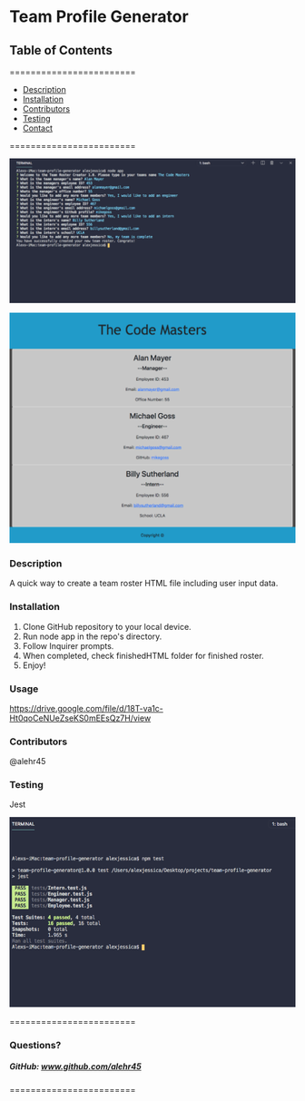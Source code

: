 
# Team Profile Generator


## **Table of Contents**
========================
* [Description](#description)
* [Installation](#installation)
* [Contributors](#contributors)
* [Testing](#Testing)
* [Contact](#questions)

========================

![Alt text](/screenshot1.png?raw=true "Optional Title")

![Alt text](/screenshot2.png?raw=true "Optional Title")

### **Description**  
A quick way to create a team roster HTML file including user input data.

### **Installation**  
1. Clone GitHub repository to your local device. 
2. Run node app in the repo's directory. 
3. Follow Inquirer prompts. 
4. When completed, check finishedHTML folder for finished roster.
5. Enjoy!

### **Usage**  
https://drive.google.com/file/d/18T-va1c-Ht0qoCeNUeZseKS0mEEsQz7H/view


### **Contributors**  
@alehr45

### **Testing**  
Jest


![Alt text](/screenshot3.png?raw=true "Optional Title")


========================

### Questions?
##### GitHub: www.github.com/alehr45  

========================
